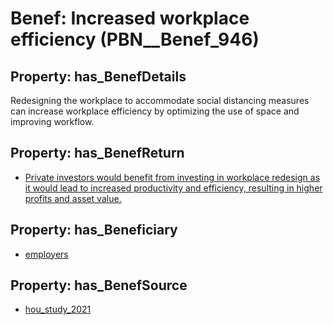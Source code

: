 # Benef: __Increased workplace efficiency__ (PBN__Benef_946)

## Property: has_BenefDetails

Redesigning the workplace to accommodate social distancing measures can increase workplace efficiency by optimizing the use of space and improving workflow.

## Property: has_BenefReturn

* [Private investors would benefit from investing in workplace redesign as it would lead to increased productivity and efficiency, resulting in higher profits and asset value.](../BenefReturn/PBN__BenefReturn_1036)

## Property: has_Beneficiary

* [employers](../Stakeholder/PBN__Stakeholder_180)

## Property: has_BenefSource

* [hou_study_2021](../Article/PBN__Article_193)

